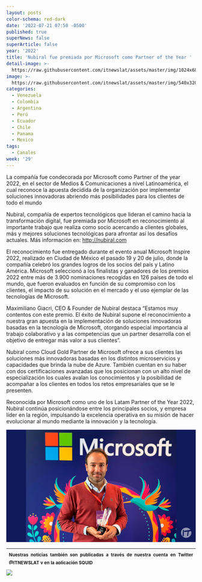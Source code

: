 ```yaml
---
layout: posts
color-schema: red-dark
date: '2022-07-21 07:50 -0500'
published: true
superNews: false
superArticle: false
year: '2022'
title: 'Nubiral fue premiada por Microsoft como Partner of the Year '
detail-image: >-
  https://raw.githubusercontent.com/itnewslat/assets/master/img/1024x680/premio-nubiral-g.jpg
image: >-
  https://raw.githubusercontent.com/itnewslat/assets/master/img/540x320/premio-nubiral-p.jpg
categories:
  - Venezuela
  - Colombia
  - Argentina
  - Perú
  - Ecuador
  - Chile
  - Panama
  - Mexico
tags:
  - Canales
week: '29'
---
```

La compañía fue condecorada por Microsoft como Partner of the year 2022, en el sector de Medios & Comunicaciones a nivel Latinoamérica, el cual reconoce la apuesta decidida de la organización por implementar soluciones innovadoras abriendo más posibilidades para los clientes de todo el mundo 

Nubiral, compañía de expertos tecnológicos que lideran el camino hacia la transformación digital, fue premiada por Microsoft en reconocimiento al importante trabajo que realiza como socio acercando a clientes globales, más y mejores soluciones tecnológicas para afrontar así los desafíos actuales. Más información en: http://nubiral.com

El reconocimiento fue entregado durante el evento anual Microsoft Inspire 2022, realizado en Ciudad de México el pasado 19 y 20 de julio, donde la compañía celebró los grandes logros de los socios del país y Latino América. Microsoft seleccionó a los finalistas y ganadores de los premios 2022 entre más de 3.900 nominaciones recogidas en 126 países de todo el mundo, que fueron evaluados en función de su compromiso con los clientes, el impacto de su solución en el mercado y el uso ejemplar de las tecnologías de Microsoft.

Maximiliano Giacri, CEO & Founder de Nubiral destaca “Estamos muy contentos con este premio. El éxito de Nubiral supone el reconocimiento a nuestra gran apuesta en la implementación de soluciones innovadoras basadas en la tecnología de Microsoft, otorgando especial importancia al trabajo colaborativo y a las competencias que un partner desarrolla con el objetivo de entregar más valor a sus clientes”. 

Nubiral como Cloud Gold Partner de Microsoft ofrece a sus clientes las soluciones más innovadoras basadas en los distintos microservicios y capacidades que brinda la nube de Azure. También cuentan en su haber con dos certificaciones avanzadas que los posicionan con un alto nivel de especialización los cuales avalan los conocimientos y la posibilidad de acompañar a los clientes en todos los retos empresariales que se le presenten.

Reconocida por Microsoft como uno de los Latam Partner of the Year 2022, Nubiral continúa posicionándose entre los principales socios, y empresa líder en la región, impulsando la excelencia operativa en su misión de hacer evolucionar al mundo mediante la innovación y la tecnología.

![](https://raw.githubusercontent.com/itnewslat/assets/master/img/540x320/premio-nubiral-p.jpg)


<table style="height: 42px;" width="569">
<tbody>
<tr>
<td style="text-align: justify;"><sub><strong>Nuestras noticias también son publicadas a través de nuestra cuenta en Twitter <a href="https://twitter.com/itnewslat?lang=es">@ITNEWSLAT</a> y en la aplicación <a href="https://squidapp.co/en/">SQUID</a></strong></sub></td>
</tr>
</tbody>
</table>

<img src="https://tracker.metricool.com/c3po.jpg?hash=56f88a41e39ab42c063cc51676587a04"/>